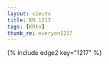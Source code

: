 ```yaml
--- 
layout: sieutv
title: KR 1217
tags: [KRtv]
thumb_re: everyon1217
---
```

{% include edge2 key="1217" %} 
